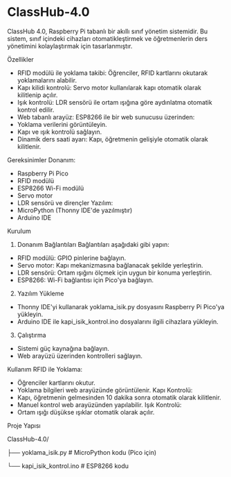 # ClassHub-4.0
ClassHub 4.0, Raspberry Pi tabanlı bir akıllı sınıf yönetim sistemidir. Bu sistem, sınıf içindeki cihazları otomatikleştirmek ve öğretmenlerin ders yönetimini kolaylaştırmak için tasarlanmıştır.

Özellikler 
 - RFID modülü ile yoklama takibi: Öğrenciler, RFID kartlarını okutarak yoklamalarını alabilir.
 - Kapı kilidi kontrolü: Servo motor kullanılarak kapı otomatik olarak kilitlenip açılır.
 - Işık kontrolü: LDR sensörü ile ortam ışığına göre aydınlatma otomatik kontrol edilir.
 - Web tabanlı arayüz: ESP8266 ile bir web sunucusu üzerinden:
 - Yoklama verilerini görüntüleyin.
 - Kapı ve ışık kontrolü sağlayın.
 - Dinamik ders saati ayarı: Kapı, öğretmenin gelişiyle otomatik olarak kilitlenir.

Gereksinimler
Donanım:
 - Raspberry Pi Pico
 - RFID modülü
 - ESP8266 Wi-Fi modülü
 - Servo motor
 - LDR sensörü ve dirençler
Yazılım:
 - MicroPython (Thonny IDE'de yazılmıştır)
 - Arduino IDE

Kurulum 
1. Donanım Bağlantıları
Bağlantıları aşağıdaki gibi yapın:
 - RFID modülü: GPIO pinlerine bağlayın.
 - Servo motor: Kapı mekanizmasına bağlanacak şekilde yerleştirin.
 - LDR sensörü: Ortam ışığını ölçmek için uygun bir konuma yerleştirin.
 - ESP8266: Wi-Fi bağlantısı için Pico'ya bağlayın.

2. Yazılım Yükleme
 - Thonny IDE'yi kullanarak yoklama_isik.py dosyasını Raspberry Pi Pico'ya yükleyin.
 - Arduino IDE ile kapi_isik_kontrol.ino dosyalarını ilgili cihazlara yükleyin.

3. Çalıştırma
 - Sistemi güç kaynağına bağlayın.
 - Web arayüzü üzerinden kontrolleri sağlayın.

Kullanım 
RFID ile Yoklama:
 - Öğrenciler kartlarını okutur.
 - Yoklama bilgileri web arayüzünde görüntülenir.
Kapı Kontrolü:
 - Kapı, öğretmenin gelmesinden 10 dakika sonra otomatik olarak kilitlenir.
 - Manuel kontrol web arayüzünden yapılabilir.
Işık Kontrolü:
 - Ortam ışığı düşükse ışıklar otomatik olarak açılır.

Proje Yapısı 

ClassHub-4.0/

   ├── yoklama_isik.py          # MicroPython kodu (Pico için)

   └── kapi_isik_kontrol.ino    # ESP8266 kodu

